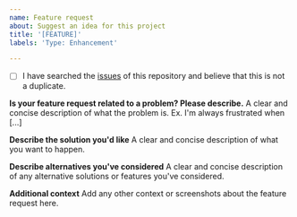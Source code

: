 ```yaml
---
name: Feature request
about: Suggest an idea for this project
title: '[FEATURE]'
labels: 'Type: Enhancement'

---
```


- [ ] I have searched the [issues](https://github.com/coatk1/playground/issues) of this repository and believe that this is not a duplicate.

**Is your feature request related to a problem? Please describe.**
A clear and concise description of what the problem is. Ex. I'm always frustrated when [...]

**Describe the solution you'd like**
A clear and concise description of what you want to happen.

**Describe alternatives you've considered**
A clear and concise description of any alternative solutions or features you've considered.

**Additional context**
Add any other context or screenshots about the feature request here.
